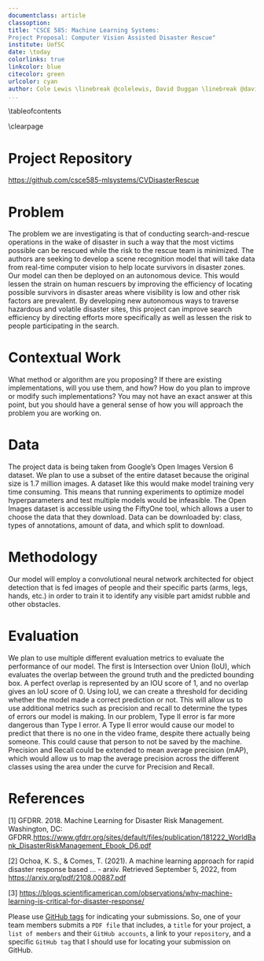 ```yaml
---
documentclass: article
classoption: 
title: "CSCE 585: Machine Learning Systems: 
Project Proposal: Computer Vision Assisted Disaster Rescue"
institute: UofSC
date: \today
colorlinks: true
linkcolor: blue
citecolor: green
urlcolor: cyan
author: Cole Lewis \linebreak @colelewis, David Duggan \linebreak @davidduggan54, Daniella Mallari \linebreak @dmallari
...
```


\tableofcontents

\clearpage

# Project Repository
[https://github.com/csce585-mlsystems/CVDisasterRescue 
](https://github.com/csce585-mlsystems/CVDisasterRescue)

# Problem
The problem we are investigating is that of conducting search-and-rescue operations in the wake of disaster in such a way that the most victims possible can be rescued while the risk to the rescue team is minimized. The authors are seeking to develop a scene recognition model that will take data from real-time computer vision to help locate survivors in disaster zones. Our model can then be deployed on an autonomous device. This would lessen the strain on human rescuers by improving the efficiency of locating possible survivors in disaster areas where visibility is low and other risk factors are prevalent. By developing new autonomous ways to traverse hazardous and volatile disaster sites, this project can improve search efficiency by directing efforts more specifically as well as lessen the risk to people participating in the search. 

# Contextual Work
What method or algorithm are you proposing? If there are existing implementations, will you use them, and how? How do you plan to improve or modify such implementations? You may not have an exact answer at this point, but you should have a general sense of how you will approach the problem you are working on.

# Data
The project data is being taken from Google’s Open Images Version 6 dataset. We plan to use a subset of the entire dataset because the original size is 1.7 million images. A dataset like this would make model training very time consuming. This means that running experiments to optimize model hyperparameters and test multiple models would be infeasible. The Open Images dataset is accessible using the FiftyOne tool, which allows a user to choose the data that they download. Data can be downloaded by: class, types of annotations, amount of data, and which split to download.

# Methodology
Our model will employ a convolutional neural network architected for object detection that is fed images of people and their specific parts (arms, legs, hands, etc.) in order to train it to identify any visible part amidst rubble and other obstacles.

# Evaluation
We plan to use multiple different evaluation metrics to evaluate the performance of our model. The first is Intersection over Union (IoU), which evaluates the overlap between the ground truth and the predicted bounding box. A perfect overlap is represented by an IOU score of 1, and no overlap gives an IoU score of 0. Using IoU, we can create a threshold for deciding whether the model made a correct prediction or not. This will allow us to use additional metrics such as precision and recall to determine the types of errors our model is making. In our problem, Type II error is far more dangerous than Type I error. A Type II error would cause our model to predict that there is no one in the video frame, despite there actually being someone. This could cause that person to not be saved by the machine. Precision and Recall could be extended to mean average precision (mAP), which would allow us to map the average precision across the different classes using the area under the curve for Precision and Recall. 

# References
[1] GFDRR. 2018. Machine Learning for Disaster Risk Management. Washington, DC: GFDRR.https://www.gfdrr.org/sites/default/files/publication/181222_WorldBank_DisasterRiskManagement_Ebook_D6.pdf

[2] Ochoa, K. S., & Comes, T. (2021). A machine learning approach for rapid disaster response based ... - arxiv. Retrieved September 5, 2022, from https://arxiv.org/pdf/2108.00887.pdf 

[3] https://blogs.scientificamerican.com/observations/why-machine-learning-is-critical-for-disaster-response/


Please use [GitHub tags](https://docs.github.com/en/desktop/contributing-and-collaborating-using-github-desktop/managing-commits/managing-tags) for indicating your submissions. So, one of your team members submits a `PDF file` that includes, a `title` for your project, a `list of members` and their `GitHub accounts`, a link to your `repository`, and a specific `GitHub tag` that I should use for locating your submission on GitHub. 